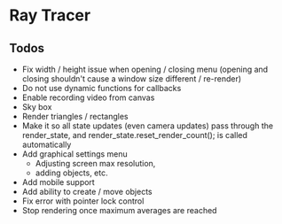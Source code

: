 # Ray Tracer

## Todos

- Fix width / height issue when opening / closing menu (opening and closing shouldn't cause a window size different / re-render)
- Do not use dynamic functions for callbacks
- Enable recording video from canvas
- Sky box
- Render triangles / rectangles
- Make it so all state updates (even camera updates) pass through the render_state, and render_state.reset_render_count(); is called automatically
- Add graphical settings menu
  - Adjusting screen max resolution,
  - adding objects, etc.
- Add mobile support
- Add ability to create / move objects
- Fix error with pointer lock control
- Stop rendering once maximum averages are reached
